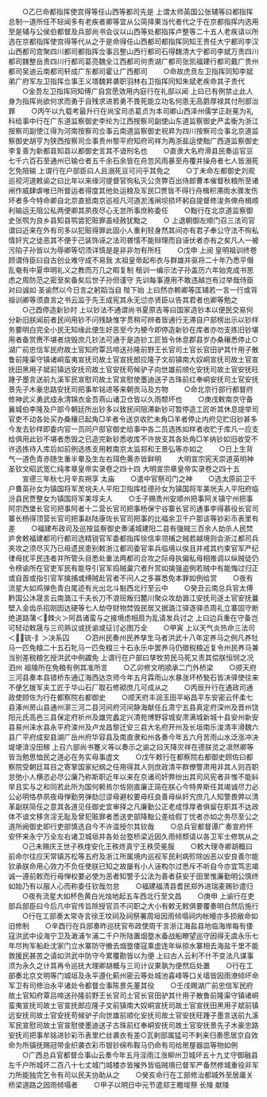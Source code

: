 <!-- { "loadSidebar": true } -->
　　○乙巳命都指挥使宫得等任山西等都司先是  上谓太师英国公张辅等曰都指挥总制一道所任不轻闻多有老疾者卿等宜从公简择果当代者代之于在京都指挥内选用至是辅与公侯伯都督及兵部尚书会议以山西等处都指挥卢整等二十五人老疾请以所选在京都指挥使宫得等代从之于是命得任山西都司都指挥同知王贵任大宁都司李汉山西都司宫聚四川都司都指挥佥事吕整山西行都司石得魏清大宁都司李斌万贵四川都司魏整岳贵四川行都司葛亮魏全江西都司何贵湖广都司张凯福建行都司戴广贵州都司吴迪云南都司轩成广东都司霍让广西都司
　　○命故虎贲左卫指挥同知李斌弟广府军左卫指挥佥事王义壻魏昇袭职羽林右卫指挥同知朱斌老疾命其子贵代
　　○金吾左卫指挥同知傅广自宫愿效用内庭行在礼部以闻  上曰已有例禁止此人身为指挥尚欲何求而勇于自残求进若勇不畏死能立功名何患无高爵厚禄其付刑部治罪
　　○丙午以九载考最升行在尚宝司丞葛贞为本司卿山西泽州儒学正赵冕为礼科给事中行在广东道监察御史李纶为江西按察司副使山东道监察御史严孟衡为浙江按察司副使江得为河南按察司佥事云南道监察御史祝昇为四川按察司佥事北京道监察御史胡亨为狭西按察司佥事贵州黎平府知府司祥为两浙盐运使黜广西道监察御史李复善为新都县知县以都御史言其不谙刑名也
　　○直隶大名府滑县民奏运官豆七千六百石至通州已输仓者五千余石余皆在舟忽风雨暴至舟覆并操舟者七人皆溺死乞免陪输  上谓行在户部臣曰人且溺死豆可问乎其免之
　　○丁未命左都御史刘观巡视河道敕谕之曰比年以来缘河提督官徇私灭公贪弊百出侍郎曹本催督秋粮所至诸闸作威肆虐唯已所督运者得度其他处运粮及军民□贾皆不得行舟楫积滞雨水骤发伤坏者多今特命卿自北京直抵南京巡视凡河道淤浅闸坝损坏躬自提督修浚务俾舟楫顺利输运无阻公私两便卿其夙夜尽心无怠所事庶称委任
　　○黜行在北京道监察御史张鹗为良乡县知县鹗尝犯赃罪虽经赦犹黜之
　　○  上退朝御左顺门召三法司官谓曰近来在外有司多以犯赃得罪此固小人重利轻身然其间亦有君子奉公守法不徇私情奸宄之徒恶其不便于己装饰诬之法司昬懦不能辩理而自诬伏者亦有之矣凡人一被污陷子孙皆以为辱卿等切须详慎是是非非勿有所枉
　　○戊申  上阅  皇明祖训终卷顾谓侍臣曰自古创业难守成不易我  太祖皇帝起布衣与群雄并驱将二十年乃悉平僣乱奄有中夏申明礼义之教而万几之暇复制  租训一编示法子孙盖历六年始克成书思虑之周防范之密至矣备矣后世子孙但谨守  先训每事遵用不敢违越岂有过举哉侍臣对曰诚如  圣谕然以今日言之躬蹈当自  陛下始  上曰然亦赖卿等匡辅若一言一行或背  祖训卿等须直言之书云监于先王成宪其永无愆亦贤臣以告其君者也卿等勉之
　　○己酉停造新钞时  上以钞法不通谓尚书夏原吉等曰国家造钞本以便民交易何分新旧朕闻前者民间用钞不问残缺惟字贯稍可辨者皆通行无滞自户部榜出示以钞样务要明白完全小民无知缘此便生好恶至今为梗今即停造新钞在库者亦勿支拣旧钞堪用者备赏赉不堪者烧毁庶几钞法可通于是造钞工匠皆令休息郡县岁办桑穰悉停止○湖广前忠信军民府故土官知府覃吕啼送孙隆前野王长官司土官长官田驴其什用子散鲁前隆渠守镇诸峒蛮夷宣抚司故土官宣抚郎应隆子文前镇南大奴峒宣抚司故土官宣抚田黑用子斌前镇远安抚司故土官安抚苟候驴子向世雄前顺化安抚司故土官安抚旺踵子墨言送前九溪军民宣慰司故土官宣慰使墨迪送子古珠前红奉峒安抚司土官安抚景先子木豪忠路安抚司把事牟铭进等来朝贡马及方物
　　○命北京行部行都督府修神武义勇武成永清锦衣金吾燕山诸卫仓皆以久雨颓坏也
　　○庚戌敕南京守备襄城伯李隆及户部今朝廷所出钞多以致民间阻滞新钞可暂停造工匠听其休息提举司官吏不动各处买办桑穰已起角□羊者令送京收贮未角□羊者停止内府见贮旧钞甚多今发去钞样即委内官一员同户部官御史给事中各二员选拣如样者收贮于库凡一应支给俱用此钞不堪者悉毁之已造完新钞悉收库不许放支其各处角□羊纳钞如旧收受不许选拣待入库后如前例选拣支用敕南京太监郑和王景弘等亦如之
　　○日上生背气一道色青赤随生重半晕及生左右珥色黄赤皆鲜明
　　大明宣宗宪天崇道英明神圣钦文昭武宽仁纯孝章皇帝实录卷之四十四
大明宣宗章皇帝实录卷之四十五
　　宣德三年秋七月辛亥朔享  太庙
　　○遣中官祭司门之神
　　○选太原前卫千户曹英孙女为镇国将军羙垸夫人平阳卫指挥桂德孙女为镇国将军美垙夫人平阳府临汾县民贾整女为镇国将军美埻夫人
　　○壬子赐贵州安顺州把事阿关镇宁州把事阿宗西堡长官司把事阿者十二营长官司把事杨保宁谷寨长官司通事李得慕役长官司寨长杨得顶营长官司把事赵陆康佐长官司把事的比福余卫千户那该等钞彩币表里有差
　　○福建布政司及巡按监察御史奏浦城建阳二县有强贼三百余人劫杀人民焚庐舍敕福建都司行都司选精锐官军委都指挥徐信率领捕之贼若越境则会浙江都司兵夹攻之须尽灭乃已毋遗民患别敕浙江都司委官率兵临境以俟且并戒其约束官军严纪律毋扰平民违者并所管头目悉处重法两都司合攻之际毋执偏私毋相推调以纵贼徒仍令榜谕所在官吏军民有能导引官军捣贼巢穴者升赏如擒强盗例若贼中有能悔过归正或自首或指引官军擒捕或缚贼赴官者不问人之多寡悉免本罪如例给赏
　　○夜有流星大如鸡弹色青白尾迹有光出北斗魁西北行至云中
　　○癸丑云南总兵官太傅黔国公沐晟言云南潞江千夫长刀不浪班叛归麓川聚众攻劫潞江安抚司逐土官安抚曩壁入金齿杀招刚因达硬等七人劫夺财物焚毁民居又据潞江驿逐驿丞周礼立寨固守断绝道路蒲＜棘火＞阿昌诸蛮与之接境虑相扇为乱请发兵讨之  上曰边兵重在守备岂可轻动敕晟与三司熟议或抚谕或征讨必图万全
　　○甲寅  上以天气炎热命三法司＜锍-釒＞决系囚
　　○泗州民奏州民养孳生马者洪武十八年定养马之例凡养牡马一匹免粮二十五石牝马一匹免粮三十石永乐中罢养马仍徵税粮近复令州民养马兼当别差税粮乞授洪武中例蠲免  上谓行在户部曰孳牧劳民马死又责其偿朕恒悯之况泗州  祖陵所在免粮有例其准所言
　　○乙卯修文明顺承二门外桥梁
　　○顺天府三河县奏本县错桥东通辽海西达京师今年五月霖雨山水暴涨坏桥甃石皆决驿使往来不便乞拨军夫工匠于华山石厂取石修砌庶几可成从之
　　○丙辰升行在通政司通政使顾佐为行在都察院右都御史
　　○顺天府丰润玉田平峪昌平东安密云怀柔七县涿州房山县通州漷三河二县河间府河间静海献任丘肃宁五县真定府深州及晋州饶阳元氏高邑三县保定府祈州及雄完蠡定兴清苑博野容城安肃满城新城十县安州新安县易州涞水县永平府滦州及卢龙昌黎迁安三县大名府开州及长垣南乐浚清丰滑魏六县广平府成安县湖广岳州府华容县及南直隶和州各奏今年五六月苦雨山水泛涨冲决堤埂渰没田稼  上召六部尚书蹇义等以奏示之谕之曰天降灾祥在德朕览之凛然卿等皆当勉思恤民之道必在务实毋事虚文
　　○戊午敕行在都察院右都御史顾佐曰都察院受朝廷耳目之寄掌国家纪纲之任用得其人则庶政清平群僚警肃用非其人则百职怠弛小人横恣必尽公廉乃称斯职近年以来在京诸司奸弊纷出其司风宪者非惟不能紏举且实与之和同若此所为国何赖焉尔佐刚直廉正简在朕心今特畀斯任其竭诚尽力必公必明恪恭夙夜毋惮勤劳弹劾愆谬毋避权要毋枉良善毋纵奸宄庶几人知警畏弊以清革副朕简任之意其各道见任御史宜审择之凡廉勤公正老成惇厚者俱留在职其不达政体不谙文移贪淫无耻及曾犯赃罪者悉送吏部降黜公差给假丁忧者亦如之务尽至公之道所阙御史即行吏部慎选自今不许滥授尔其钦哉
　　○总兵官都督谭广奏宣府怀安怀来永宁万全左右诸卫城垣并各处台墪桥梁近因久雨倾颓请以各卫军士修筑从之
　　○己未赐庆王世子秩煃安化王秩炵真宁王秩荧冕服
　　○敕大理寺卿胡概曰前命尔往应天常镇苏松等五府及浙江所属境内巡视军民利病殄除凶恶以安良善尔能钦承朕命用心效力不负任使朕已知之故屡有小人诬构尔过悉斥不听自今亦宜笃志竭诚一遵前敕而行毋惮权要必使为恶者知警于公法为善者获安于田里惟廉勤明公慎终如始乃有以服人心而称委任钦哉勿怠
　　○福建福清县耆民郑外进瑞麦赐钞遣归
　　○夜有流星大如杯色黄白光烛地起五车西北行至文昌
　　○庚申  上谕行在吏部兵部臣曰今后凡中官传旨除授官员不问职之大小有敕无敕俱要覆奏明白然后施行
　　○行在工部奏太常寺言徐王坟祠及祠祭署周垣因雨倾塌祠内帐幔亦多损敝命如旧修制
　　○辛酉行在兵部奏昨巡抚官布政使周干言浙江海盐县地临海岸每有倭寇洪武中设海宁卫及澉浦乍浦二千户所陆置烟墪水备战船瞭望巡守因得无虞永乐七年尽拘军船赴沈家门立水寨防守撤去烟墪倭寇乘虚连年纵掠水寨相去海盐千里不能救援民甚苦之请如洪武中防守今累覆勘皆以为便  上曰古人云利不什不变法凡谋事须为永久之计其再令巡抚大理卿胡概与三司计议果孰为便然后处置
　　○行在工部奏北京文明等门城垣及永平遵化蓟州密云等处城池喜峰等口关墙皆因雨潦倾坏命军卫有司修治永平诸处令都督佥事陈景先董其役
　　○壬戌赐湖广前忠信军民府故土官知府覃吕啼送孙隆前野王长官司土官长官田驴其什用子散鲁前隆渠守镇诸峒蛮夷宣抚司故土官宣抚郎应隆子文前镇南大奴峒宣抚司故土官宣抚田黑用子斌前镇远安抚司故土官安抚苟候驴子向世雄前顺化安抚司故土官安抚旺踵子墨言送前九溪军民宣慰司故土官宣慰使墨迪送子古珠前红奉峒安抚司故土官安抚景先子木豪忠路安抚司把事牟铭进钞彩币表里纻丝袭衣有差○瓦剌部属猛可不剌来归奏愿居京自效命为所镇抚赐冠带金织袭衣彩币银钞绵布鞍马仍命有司给房屋器皿等物如例
　　○广西总兵官都督佥事山云奏今年五月淫雨江涨柳州卫城坏五十九丈守御融县左千户所城坏二百八十七丈城门城楼亦皆摧外皆临贼境已督军严备然修城重役非军力所能独完乞令有司以民夫协助从之
　　○癸亥命行在工部修治都城外至居庸关桥梁道路之因雨倾塌者
　　○甲子以明日中元节遣郑王瞻埈祭  长陵  献陵
